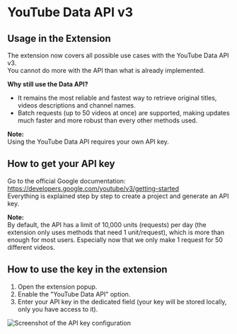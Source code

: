 # YouTube Data API v3

## Usage in the Extension

The extension now covers all possible use cases with the YouTube Data API v3.  
You cannot do more with the API than what is already implemented.

**Why still use the Data API?**  
- It remains the most reliable and fastest way to retrieve original titles, videos descriptions and channel names.
- Batch requests (up to 50 videos at once) are supported, making updates much faster and more robust than every other methods used.

**Note:**  
Using the YouTube Data API requires your own API key.

## How to get your API key

Go to the official Google documentation:  
https://developers.google.com/youtube/v3/getting-started  
Everything is explained step by step to create a project and generate an API key.

**Note:**  
By default, the API has a limit of 10,000 units (requests) per day (the extension only uses methods that need 1 unit/request), which is more than enough for most users. Especially now that we only make 1 request for 50 different videos.

## How to use the key in the extension

1. Open the extension popup.
2. Enable the "YouTube Data API" option.
3. Enter your API key in the dedicated field (your key will be stored locally, only you have access to it).

![Screenshot of the API key configuration](../assets/images/yt_data_api.png)